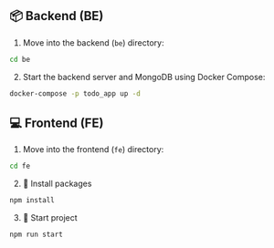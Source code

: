 ## 📦 Backend (BE)
1. Move into the backend (`be`) directory:
```bash
cd be
```

2. Start the backend server and MongoDB using Docker Compose:
```bash
docker-compose -p todo_app up -d
```

## 💻 Frontend (FE)
1. Move into the frontend (`fe`) directory:
```bash
cd fe
```

2. 🔧 Install packages
```bash
npm install
```

3. 🚀 Start project
```bash
npm run start
```
